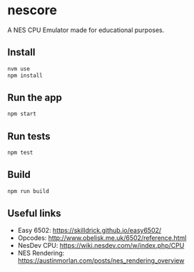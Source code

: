 # nescore

A NES CPU Emulator made for educational purposes.

## Install

```bash
nvm use
npm install
```

## Run the app

```bash
npm start
```

## Run tests

```bash
npm test
```

## Build

```bash
npm run build
```

## Useful links

- Easy 6502: https://skilldrick.github.io/easy6502/
- Opcodes: http://www.obelisk.me.uk/6502/reference.html
- NesDev CPU: https://wiki.nesdev.com/w/index.php/CPU
- NES Rendering: https://austinmorlan.com/posts/nes_rendering_overview
